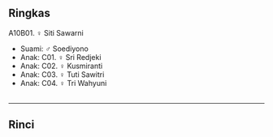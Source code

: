 ## Ringkas

A10B01. ♀ Siti Sawarni
	<br/>

*	Suami: ♂ Soediyono
	<br/>
*	Anak: C01. ♀ Sri Redjeki
*	Anak: C02. ♀ Kusmiranti
*	Anak: C03. ♀ Tuti Sawitri
*	Anak: C04. ♀ Tri Wahyuni
	<br/><br/>

-- -- --

## Rinci
